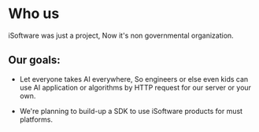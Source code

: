 Who us
======

iSoftware was just a project, Now it's non governmental organization.


Our goals:
---------
 
 - Let everyone takes AI everywhere, So engineers or else even kids can use AI application or algorithms by HTTP request for our server or your own.
 
 - We're planning to build-up a SDK to use iSoftware products for must platforms.
 
